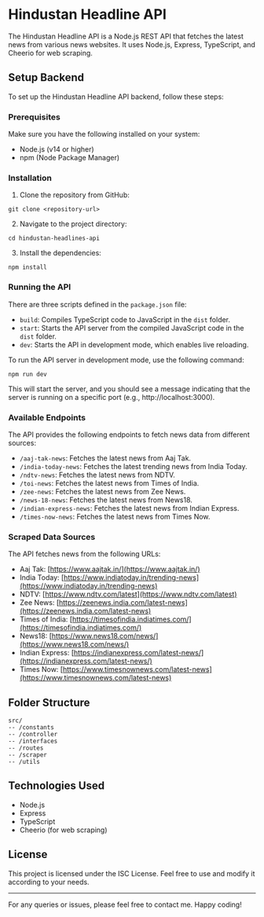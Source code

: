# Hindustan Headline API

The Hindustan Headline API is a Node.js REST API that fetches the latest news from various news websites. It uses Node.js, Express, TypeScript, and Cheerio for web scraping.

## Setup Backend

To set up the Hindustan Headline API backend, follow these steps:

### Prerequisites

Make sure you have the following installed on your system:

- Node.js (v14 or higher)
- npm (Node Package Manager)

### Installation

1. Clone the repository from GitHub:

```
git clone <repository-url>
```

2. Navigate to the project directory:

```
cd hindustan-headlines-api
```

3. Install the dependencies:

```
npm install
```

### Running the API

There are three scripts defined in the `package.json` file:

- `build`: Compiles TypeScript code to JavaScript in the `dist` folder.
- `start`: Starts the API server from the compiled JavaScript code in the `dist` folder.
- `dev`: Starts the API in development mode, which enables live reloading.

To run the API server in development mode, use the following command:

```
npm run dev
```

This will start the server, and you should see a message indicating that the server is running on a specific port (e.g., http://localhost:3000).

### Available Endpoints

The API provides the following endpoints to fetch news data from different sources:

- `/aaj-tak-news`: Fetches the latest news from Aaj Tak.
- `/india-today-news`: Fetches the latest trending news from India Today.
- `/ndtv-news`: Fetches the latest news from NDTV.
- `/toi-news`: Fetches the latest news from Times of India.
- `/zee-news`: Fetches the latest news from Zee News.
- `/news-18-news`: Fetches the latest news from News18.
- `/indian-express-news`: Fetches the latest news from Indian Express.
- `/times-now-news`: Fetches the latest news from Times Now.

### Scraped Data Sources

The API fetches news from the following URLs:

- Aaj Tak: [https://www.aajtak.in/](https://www.aajtak.in/)
- India Today: [https://www.indiatoday.in/trending-news](https://www.indiatoday.in/trending-news)
- NDTV: [https://www.ndtv.com/latest](https://www.ndtv.com/latest)
- Zee News: [https://zeenews.india.com/latest-news](https://zeenews.india.com/latest-news)
- Times of India: [https://timesofindia.indiatimes.com/](https://timesofindia.indiatimes.com/)
- News18: [https://www.news18.com/news/](https://www.news18.com/news/)
- Indian Express: [https://indianexpress.com/latest-news/](https://indianexpress.com/latest-news/)
- Times Now: [https://www.timesnownews.com/latest-news](https://www.timesnownews.com/latest-news)

## Folder Structure

```
src/
-- /constants
-- /controller
-- /interfaces
-- /routes
-- /scraper
-- /utils
```

## Technologies Used

- Node.js
- Express
- TypeScript
- Cheerio (for web scraping)

## License

This project is licensed under the ISC License. Feel free to use and modify it according to your needs.

---
For any queries or issues, please feel free to contact me. Happy coding!